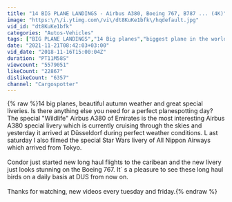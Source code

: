 ```yaml
---
title: "14 BIG PLANE LANDINGS - Airbus A380, Boeing 767, B787 ... (4K)"
image: "https:\/\/i.ytimg.com\/vi\/dt8KuKe1bfk\/hqdefault.jpg"
vid_id: "dt8KuKe1bfk"
categories: "Autos-Vehicles"
tags: ["BIG PLANE LANDINGS","14 Big planes","biggest plane in the world"]
date: "2021-11-21T08:42:03+03:00"
vid_date: "2018-11-16T15:00:04Z"
duration: "PT11M58S"
viewcount: "5579051"
likeCount: "22867"
dislikeCount: "6357"
channel: "Cargospotter"
---
```

{% raw %}14 big planes, beautiful autumn weather and great special liveries. Is there anything else you need for a perfect planespotting day? The special &quot;Wildlife&quot; Airbus A380 of Emirates is the most interesting Airbus A380 special livery which is currently cruising through the skies and yesterday it arrived at Düsseldorf during perfect weather conditions. L ast saturday I also filmed the special Star Wars livery of All Nippon Airways which arrived from Tokyo. <br /><br />Condor just started new long haul flights to the caribean and the new livery just looks stunning on the Boeing 767. It` s a pleasure to see these long haul birds on a daily basis at DUS from now on. <br /><br />Thanks for watching, new videos every tuesday and friday.{% endraw %}
